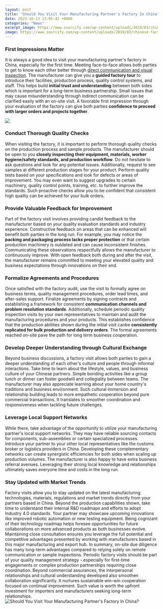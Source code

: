 ```yaml
---
layout: post
title: "Should You Visit Your Manufacturing Partner's Factory In China?"
date: 2023-10-13 13:05:42 +0000
categories: "News"
excerpt_image: https://www.sourcify.com/wp-content/uploads/2019/03/chinese-factory.jpg
image: https://www.sourcify.com/wp-content/uploads/2019/03/chinese-factory.jpg
---
```


### First Impressions Matter
It is always a good idea to visit your manufacturing partner's factory in China, especially for the first time. Meeting face-to-face allows both parties to get to know each other better through [direct communication and visual inspection](https://codeoffers.github.io/2024-01-09-u092d-u093e-u0917-1-u092f-u093e-u0924-u094d-u0930-u093e-u0915-u0940-u0936-u0941-u0930-u0941-u0906-u/). The manufacturer can give you a **guided factory tour** to introduce their facilities, production process, quality control systems, and staff. This helps build **initial trust and understanding** between both sides which is important for a long-term business partnership. Small issues that may cause misunderstanding through indirect communication can be clarified easily with an on-site visit. A favorable first impression through your evaluation of the factory can give both parties **confidence to proceed with larger orders and projects together**.

![](https://img.caixin.com/2017-12-05/1512467040246930.jpg)
### Conduct Thorough Quality Checks
When visiting the factory, it is important to perform thorough quality checks on the production process and sample products. The manufacturer should be open to you **closely inspecting their equipment, materials, worker hygiene/safety standards, and production workflow**. Do not hesitate to ask questions and look for any potential issues. Additionally, request to see samples at different production stages for your product. Perform quality tests based on your specifications and look for defects or areas of improvement. You may even want to suggest upgrades to certain machinery, quality control points, training, etc. to further improve the standards. Such proactive checks allow you to be confident that consistent high quality can be achieved for your bulk orders. 
### Provide Valuable Feedback for Improvement 
Part of the factory visit involves providing candid feedback to the manufacturer based on your quality evaluation standards and industry experience. Constructive feedback on areas that can be enhanced will benefit both parties in the long run. For example, you may notice the **packing and packaging process lacks proper protection** or that certain production machinery is outdated and can cause inconsistent finishes. Communicating these observations respectfully allows the manufacturer to continuously improve. With open feedback both during and after the visit, the manufacturer remains committed to meeting your elevated quality and business expectations through innovations on their end.
### Formalize Agreements and Procedures
Once satisfied with the factory audit, use the visit to formally agree on business terms, quality management procedures, order lead times, and after-sales support. Finalize agreements by signing contracts and establishing a framework for consistent **communication channels and problem resolution standards**. Additionally, schedule periodic quality inspection visits by your own representatives to maintain and audit the manufacturing procedures and your products. This establishes confidence that the production abilities shown during the initial visit canbe **consistently replicated for bulk production and delivery orders**. The formal agreements reached on-site pave the path for long term business cooperation.
### Develop Deeper Understanding through Cultural Exchange 
Beyond business discussions, a factory visit allows both parties to gain a deeper understanding of each other's culture and people through informal interactions. Take time to learn about the lifestyle, values, and business culture of your Chinese partners. Simple bonding activities like a group lunch or dinner can foster goodwill and collegiality between teams. The manufacturer may also appreciate learning about your home country's traditions and business environment. Such cultural immersion and relationship building leads to more empathetic cooperation beyond pure commercial transactions. It translates to smoother coordination and responsiveness when tackling future challenges.
### Leverage Local Support Networks 
While there, take advantage of the opportunity to utilize your manufacturing partner's local support networks. They may have reliable sourcing contacts for components, sub-assemblies or certain specialized processes. Introduce your partner to your other local representatives like the customs broker or logistics providers in China. Developing these complementary networks can create synergistic efficiencies for both sides when scaling up production volumes. The manufacturer is also happy to have extra business referral avenues. Leveraging their strong local knowledge and relationships ultimately saves everyone time and costs in the long run.
### Stay Updated with Market Trends 
Factory visits allow you to stay updated on the latest manufacturing technologies, materials, regulations and market trends directly from your partners based in China. Beyond the production capabilities shown, take time to understand their internal R&D roadmaps and efforts to adopt Industry 4.0 standards. Your partner may showcase upcoming innovations like improved robotic automation or new testing equipment. Being cognizant of their technology roadmap helps foresee opportunities for future collaborations on more advanced products as both businesses evolve. Maintaining close consultation ensures you leverage the full potential and competitive advantages presented by working with manufacturers based in this major manufacturing and export hub.
In summary, on-site due diligence has many long-term advantages compared to relying solely on remote communication or sample inspections. Periodic factory visits should be part of your quality management strategy - especially for first-time engagements or complex production partnerships requiring close coordination. Beyond commercial assurances, the interpersonal relationships and cultural understanding developed also smoothen collaboration significantly. It nurtures sustainable win-win cooperation focused on continual improvement. Such value is worth the upfront investment for importers and manufacturers seeking long-term relationships.
![Should You Visit Your Manufacturing Partner's Factory In China?](https://www.sourcify.com/wp-content/uploads/2019/03/chinese-factory.jpg)